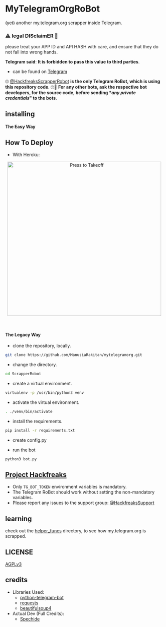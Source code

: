# MyTelegramOrgRoBot

~~(yet)~~ another my.telegram.org scrapper inside Telegram.

### ⚠ legal DISclaimER 🚸
please treat your APP ID and API HASH with care, and ensure that they do not fall into wrong hands.

**Telegram said**: __It is forbidden to pass this value to third parties__.

- can be found on [Telegram](https://telegram.dog/HackfreaksScrapperRobot)

🙄 [@HackfreaksScrapperRobot](https://telegram.dog/HackfreaksScrapperRobot) **is the only Telegram RoBot, which is using this repository code**. 🙄😬
__For any other bots, ask the respective bot developers, for the source code, before sending **any private credentials*" to the bots__.

## installing

#### The Easy Way

## How To Deploy 
* With Heroku:
<p align="center">
   <a href = "https://heroku.com/deploy?template=https://github.com/ManusiaRakitan/mytelegramorg"><img src="https://telegra.ph/file/34fa325c222a70badb02f.jpg" alt="Press to Takeoff" width="490px"></a>
</p>
<br>

#### The Legacy Way

- clone the repository, locally.
```sh
git clone https://github.com/ManusiaRakitan/mytelegramorg.git
```

- change the directory.
```sh
cd ScrapperRobot
```

- create a virtual environment.
```sh
virtualenv -p /usr/bin/python3 venv
```

- activate the virtual environment.
```sh
. ./venv/bin/activate
```

- install the requirements.
```sh
pip install -r requirements.txt
```

- create config.py

- run the bot
```sh
python3 bot.py
```

## [Project Hackfreaks](https://t.me/ProjectHackfreaks)

- Only `TG_BOT_TOKEN` environment variables is mandatory.
- The Telegram RoBot should work without setting the non-mandatory variables.
- Please report any issues to the support group: [@HackfreaksSupport](https://t.me/HackfreaksSupport)


## learning

check out the [helper_funcs](https://github.com/swatv3nub/ScrapperRobot/tree/master/helper_funcs) directory, to see how my.telegram.org is scrapped.

## LICENSE
[AGPLv3](https://github.com/swatv3nub/ScrapperRobot/tree/master/LICENSE)

## credits

- Libraries Used:
  - [python-telegram-bot](https://github.com/python-telegram-bot/python-telegram-bot)
  - [requests](https://github.com/psf/requests)
  - [beautifulsoup4](https://pypi.org/project/beautifulsoup4)
- Actual Dev (Full Credits):
  - [Spechide](https://t.me/SpEcHiDe)
